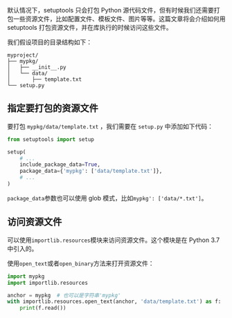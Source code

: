 默认情况下，setuptools 只会打包 Python 源代码文件，但有时候我们还需要打包一些资源文件，比如配置文件、模板文件、图片等等。这篇文章将会介绍如何用 setuptools 打包资源文件，并在库执行的时候访问这些文件。

我们假设项目的目录结构如下：

```
myproject/
├── mypkg/
│   ├── __init__.py
│   └── data/
│       ├── template.txt
└── setup.py
```

## 指定要打包的资源文件

要打包 `mypkg/data/template.txt` ，我们需要在 `setup.py` 中添加如下代码：

```python
from setuptools import setup

setup(
    # ...
    include_package_data=True,
    package_data={'mypkg': ['data/template.txt']},
    # ...
)
```

`package_data`参数也可以使用 glob 模式，比如`mypkg': ['data/*.txt']`。

## 访问资源文件

可以使用`importlib.resources`模块来访问资源文件。这个模块是在 Python 3.7 中引入的。

使用`open_text`或者`open_binary`方法来打开资源文件：

```python
import mypkg
import importlib.resources

anchor = mypkg  # 也可以是字符串'mypkg'
with importlib.resources.open_text(anchor, 'data/template.txt') as f:
    print(f.read())
```
